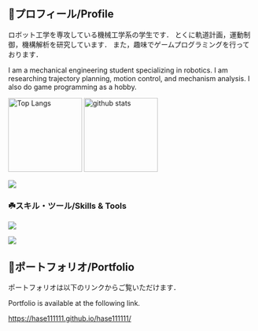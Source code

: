 
## 🌱プロフィール/Profile

ロボット工学を専攻している機械工学系の学生です．
とくに軌道計画，運動制御，機構解析を研究しています．
また，趣味でゲームプログラミングを行っております．

I am a mechanical engineering student specializing in robotics.
I am researching trajectory planning, motion control, and mechanism analysis.
I also do game programming as a hobby.

<p align="left">
  <img alt="Top Langs" height="150px" src="https://github-readme-stats.vercel.app/api/top-langs/?username=hase111111&count_private=true&layout=compact&show_icons=true&theme=onedark" />
  <img alt="github stats" height="150px" src="https://github-readme-stats.vercel.app/api?username=hase111111&theme=onedark&show_icons=ture" />
</p>

[![](https://github-readme-streak-stats.herokuapp.com/?user=hase111111&theme=dracula)](https://github-readme-streak-stats.herokuapp.com/?user=hase111111&theme=dracula)

### ☘️スキル・ツール/Skills & Tools
![](https://skillicons.dev/icons?i=c,cpp,python,cs,matlab)

![](https://skillicons.dev/icons?i=vscode,visualstudio,anaconda,blender,unreal,unity,git,github,arduino,ros,linux,ubuntu)


## 💬ポートフォリオ/Portfolio
ポートフォリオは以下のリンクからご覧いただけます．

Portfolio is available at the following link.

https://hase111111.github.io/hase111111/
